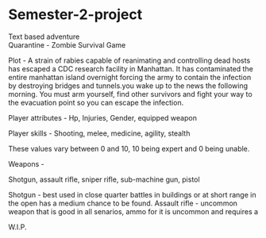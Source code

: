 # Semester-2-project
Text based adventure                                                   
                                                   Quarantine - Zombie Survival Game 
                                                   
Plot - 
A strain of rabies capable of reanimating and controlling dead hosts has escaped a CDC research facility in Manhattan. It has 
contaminated the entire manhattan island overnight forcing the army to contain the infection by destroying bridges and tunnels.you wake
up to the news the following morning. You must arm yourself, find other survivors and fight your way to the evacuation point so you can 
escape the infection.


Player attributes - 
Hp, Injuries, Gender, equipped weapon

Player skills - 
Shooting, melee, medicine, agility, stealth

These values vary between 0 and 10, 10 being expert and 0 being unable.

Weapons - 

Shotgun, assault rifle, sniper rifle, sub-machine gun, pistol

Shotgun - best used in close quarter battles in buildings or at short range in the open has a medium chance to be found.
Assault rifle - uncommon weapon that is good in all senarios, ammo for it is uncommon and requires a 


W.I.P.



